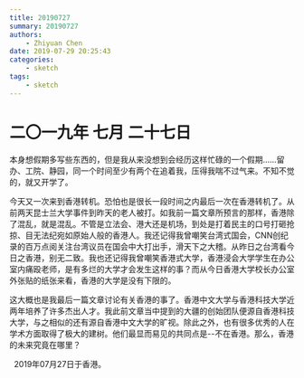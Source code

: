 ```yaml
---
title: 20190727
summary: 20190727
authors:
    - Zhiyuan Chen
date: 2019-07-29 20:25:43
categories: 
    - sketch
tags:
    - sketch
---
```


# 二〇一九年 七月 二十七日

本身想假期多写些东西的，但是我从来没想到会经历这样忙碌的一个假期……留办、工院、静园，同一个时间至少有两个在追着我，压得我喘不过气来。不知不觉的，就又开学了。

今天又一次来到香港转机。恐怕也是很长一段时间之内最后一次在香港转机了。从前两天昆士兰大学事件到昨天的老人被打。如我前一篇文章所预言的那样，香港除了混乱，就是混乱。不管是立法会、港大还是机场，到处是打着民主的口号打砸抢掠、目无法纪宛如原始人般的香港人。我还记得我曾嘲笑台湾式国会，CNN创纪录的百万点阅关注台湾议员在国会中大打出手，滑天下之大稽。从昨日之台湾看今日之香港，别无二致。我也还记得我曾嘲笑香港式大学，香港浸会大学学生在办公室内痛殴老师，是有多烂的大学才会发生这样的事？而从今日香港大学校长办公室外张贴的纸张来看，香港的大学是没有下限的。

这大概也是我最后一篇文章讨论有关香港的事了。香港中文大学与香港科技大学近两年培养了许多杰出人才。我此前文章当中提到的大疆的创始团队便源自香港科技大学，与之相似的还有源自香港中文大学的旷视。除此之外，也有很多优秀的人在学术方面取得了极大的建树。他们最显而易见的共同点是--不在香港。那么，香港的未来究竟在哪里？

&nbsp;
2019年07月27日于香港。

